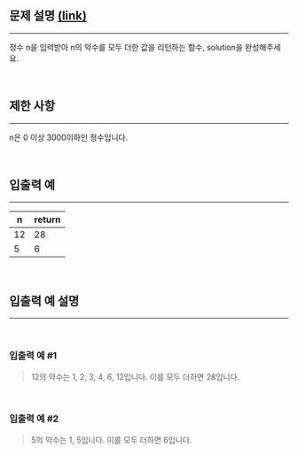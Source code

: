 ## 문제 설명 [(link)](https://school.programmers.co.kr/learn/courses/30/lessons/12928?language=javascript)

---

정수 n을 입력받아 n의 약수를 모두 더한 값을 리턴하는 함수, solution을 완성해주세요.

<br>

## 제한 사항

---

n은 0 이상 3000이하인 정수입니다.

<br>

## 입출력 예

---

| n   | return |
| --- | ------ |
| 12  | 28     |
| 5   | 6      |

<br>

## 입출력 예 설명

---

<br>

### 입출력 예 #1

> 12의 약수는 1, 2, 3, 4, 6, 12입니다. 이를 모두 더하면 28입니다.

<br>

### 입출력 예 #2

> 5의 약수는 1, 5입니다. 이를 모두 더하면 6입니다.
